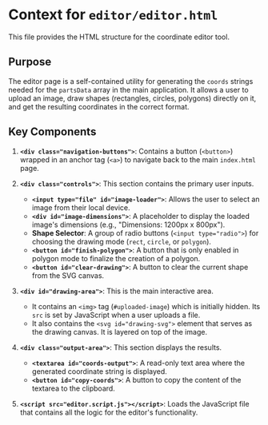# Context for `editor/editor.html`

This file provides the HTML structure for the coordinate editor tool.

## Purpose

The editor page is a self-contained utility for generating the `coords` strings needed for the `partsData` array in the main application. It allows a user to upload an image, draw shapes (rectangles, circles, polygons) directly on it, and get the resulting coordinates in the correct format.

## Key Components

1.  **`<div class="navigation-buttons">`**: Contains a button (`<button>`) wrapped in an anchor tag (`<a>`) to navigate back to the main `index.html` page.
2.  **`<div class="controls">`**: This section contains the primary user inputs.
    *   **`<input type="file" id="image-loader">`**: Allows the user to select an image from their local device.
    *   **`<div id="image-dimensions">`**: A placeholder to display the loaded image's dimensions (e.g., "Dimensions: 1200px x 800px").
    *   **Shape Selector**: A group of radio buttons (`<input type="radio">`) for choosing the drawing mode (`rect`, `circle`, or `polygon`).
    *   **`<button id="finish-polygon">`**: A button that is only enabled in polygon mode to finalize the creation of a polygon.
    *   **`<button id="clear-drawing">`**: A button to clear the current shape from the SVG canvas.

2.  **`<div id="drawing-area">`**: This is the main interactive area.
    *   It contains an `<img>` tag (`#uploaded-image`) which is initially hidden. Its `src` is set by JavaScript when a user uploads a file.
    *   It also contains the `<svg id="drawing-svg">` element that serves as the drawing canvas. It is layered on top of the image.

3.  **`<div class="output-area">`**: This section displays the results.
    *   **`<textarea id="coords-output">`**: A read-only text area where the generated coordinate string is displayed.
    *   **`<button id="copy-coords">`**: A button to copy the content of the textarea to the clipboard.

4.  **`<script src="editor.script.js"></script>`**: Loads the JavaScript file that contains all the logic for the editor's functionality.
